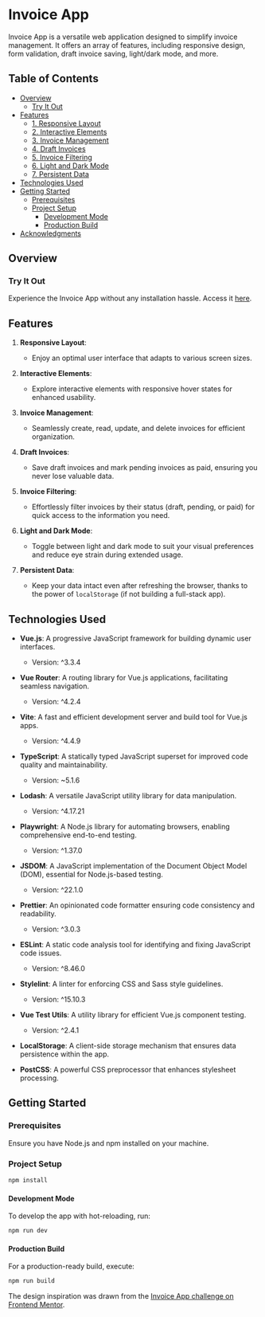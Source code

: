 # Invoice App

Invoice App is a versatile web application designed to simplify invoice management. It offers an array of features, including responsive design, form validation, draft invoice saving, light/dark mode, and more.

## Table of Contents

- [Overview](#overview)
  - [Try It Out](#try-it-out)
- [Features](#features)
  - [1. Responsive Layout](#1-responsive-layout)
  - [2. Interactive Elements](#2-interactive-elements)
  - [3. Invoice Management](#3-invoice-management)
  - [4. Draft Invoices](#4-draft-invoices)
  - [5. Invoice Filtering](#5-invoice-filtering)
  - [6. Light and Dark Mode](#6-light-and-dark-mode)
  - [7. Persistent Data](#7-persistent-data)
- [Technologies Used](#technologies-used)
- [Getting Started](#getting-started)
  - [Prerequisites](#prerequisites)
  - [Project Setup](#project-setup)
    - [Development Mode](#development-mode)
    - [Production Build](#production-build)
- [Acknowledgments](#acknowledgments)

## Overview

### Try It Out

Experience the Invoice App without any installation hassle. Access it [here](https://aa-invoice-app.netlify.app).

## Features

1. **Responsive Layout**:
   - Enjoy an optimal user interface that adapts to various screen sizes.

2. **Interactive Elements**:
   - Explore interactive elements with responsive hover states for enhanced usability.

3. **Invoice Management**:
   - Seamlessly create, read, update, and delete invoices for efficient organization.

4. **Draft Invoices**:
   - Save draft invoices and mark pending invoices as paid, ensuring you never lose valuable data.

5. **Invoice Filtering**:
   - Effortlessly filter invoices by their status (draft, pending, or paid) for quick access to the information you need.

6. **Light and Dark Mode**:
   - Toggle between light and dark mode to suit your visual preferences and reduce eye strain during extended usage.

7. **Persistent Data**:
   - Keep your data intact even after refreshing the browser, thanks to the power of `localStorage` (if not building a full-stack app).

## Technologies Used

- **Vue.js**: A progressive JavaScript framework for building dynamic user interfaces.
  - Version: ^3.3.4

- **Vue Router**: A routing library for Vue.js applications, facilitating seamless navigation.
  - Version: ^4.2.4

- **Vite**: A fast and efficient development server and build tool for Vue.js apps.
  - Version: ^4.4.9

- **TypeScript**: A statically typed JavaScript superset for improved code quality and maintainability.
  - Version: ~5.1.6

- **Lodash**: A versatile JavaScript utility library for data manipulation.
  - Version: ^4.17.21

- **Playwright**: A Node.js library for automating browsers, enabling comprehensive end-to-end testing.
  - Version: ^1.37.0

- **JSDOM**: A JavaScript implementation of the Document Object Model (DOM), essential for Node.js-based testing.
  - Version: ^22.1.0

- **Prettier**: An opinionated code formatter ensuring code consistency and readability.
  - Version: ^3.0.3

- **ESLint**: A static code analysis tool for identifying and fixing JavaScript code issues.
  - Version: ^8.46.0

- **Stylelint**: A linter for enforcing CSS and Sass style guidelines.
  - Version: ^15.10.3

- **Vue Test Utils**: A utility library for efficient Vue.js component testing.
  - Version: ^2.4.1

- **LocalStorage**: A client-side storage mechanism that ensures data persistence within the app.

- **PostCSS**: A powerful CSS preprocessor that enhances stylesheet processing.

## Getting Started

### Prerequisites

Ensure you have Node.js and npm installed on your machine.

### Project Setup

```sh
npm install
```

#### Development Mode

To develop the app with hot-reloading, run:

```sh
npm run dev
```

#### Production Build

For a production-ready build, execute:

```sh
npm run build
```

The design inspiration was drawn from the [Invoice App challenge on Frontend Mentor](https://www.frontendmentor.io/challenges/invoice-app-i7KaLTQjl).
